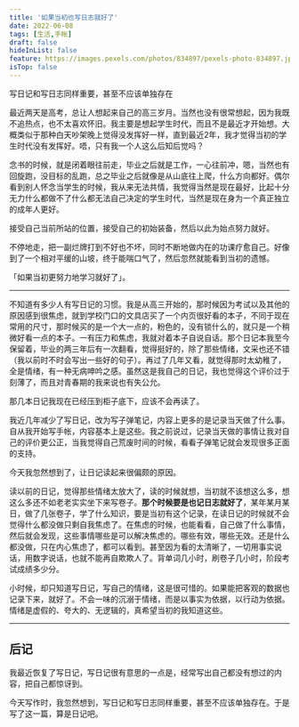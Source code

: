 ```yaml
---
title: '如果当初也写日志就好了'
date: 2022-06-08
tags: [生活,手帐]
draft: false
hideInList: false
feature: https://images.pexels.com/photos/834897/pexels-photo-834897.jpeg?auto=compress&cs=tinysrgb&w=800
isTop: false
---
```

写日记和写日志同样重要，甚至不应该单独存在
<!--more-->


最近两天是高考，总让人想起来自己的高三岁月。当然也没有很常想起，因为我既不追热点，也不太喜欢怀旧。我主要是想起学生时代，而且不是最近才开始想。大概类似于那种白天吵架晚上觉得没发挥好一样，直到最近2年，我才觉得当初的学生时代没有发挥好。唔，只有我一个人这么后知后觉吗？

念书的时候，就是闭着眼往前走，毕业之后就是工作，一心往前冲，嗯，当然也有回旋跑，没目标的乱跑，总之毕业之后就像是从山底往上爬，什么方向都好。偶尔看到别人怀念当学生的时候，我从来无法共情，我觉得当然是现在最好，比起十分无力什么都做不了什么都无法自己决定的学生时代，当然是现在身为一个真正独立的成年人更好。

接受自己当前所站的位置，接受自己的初始装备，然后以此为始点努力就好。

不停地走，把一副烂牌打到不好也不坏，同时不断地做内在的功课疗愈自己。好像到了一个相对平缓的山坡，终于能喘口气了，然后忽然就能看到当初的遗憾。

「如果当初更努力地学习就好了」。

---

不知道有多少人有写日记的习惯。我是从高三开始的，那时候因为考试以及其他的原因感到很焦虑，就到学校门口的文具店买了一个内页很好看的本子，不同于现在常用的尺寸，那时候买的是一个大一点的，粉色的，没有锁什么的，就只是一个稍微好看一点的本子。一有压力和焦虑，我就对着本子自说自话。那个日记本我至今保留着，毕业的两三年后有一次翻看，觉得挺好的，除了那些情绪，文采也还不错（我以前时不时会写出一些好的句子）。再过了几年又看，就觉得那时太幼稚了，全是情绪，有一种无病呻吟之感。虽然这是我自己的日记，我也觉得这个评价过于刻薄了，而且对青春期的我来说也有失公允。

那几本日记我现在已经压到柜子底下，应该不会再读了。

我近几年减少了写日记，改为写子弹笔记，内容上更多的是记录当天做了什么事。自从我开始写手帐，内容基本上是这些。我之前说过，记录当天做的事情让我对自己的评价更公正，当我觉得自己荒废时间的时候，看看子弹笔记就会发现很多正面的支持。

今天我忽然想到了，让日记读起来很偏颇的原因。

读以前的日记，觉得那些情绪太放大了，读的时候就想，当初就不该想这么多，想这么多还不如老老实实坐下来写卷子。**那个时候要是也记日志就好了**，某年某月某日，做了几张卷子，学了什么知识，要是当初有这个记录，在读日记的时候就不会觉得什么都没做只剩自我焦虑了。在焦虑的时候，也能看看，自己做了什么事情，然后就会发现，这些事情哪些是可以解决焦虑的。哪些有效，哪些无效。还是什么都没做，只在内心焦虑了，都可以看到。甚至因为看的太清晰了，一切用事实说话，用数字说话，也就不能再自欺欺人了。背单词几小时，刷卷子几小时，阶段考试成绩多少分。

小时候，却只知道写日记，写自己的情绪，这是很可惜的。如果能把客观的数据也记录下来，就好了。不会一味的沉溺于情绪，而是以事实为依据，以行动为依据。情绪是虚假的、夸大的、无逻辑的，真希望当初的我知道这些。


---
## 后记

我最近恢复了写日记，写日记很有意思的一点是，经常写出自己都没有想过的内容，把自己都惊讶到。

今天写作时，我忽然想到，写日记和写日志同样重要，甚至不应该单独存在。于是写了这一篇，算是日记吧。